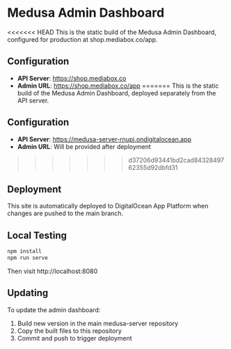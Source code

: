 # Medusa Admin Dashboard

<<<<<<< HEAD
This is the static build of the Medusa Admin Dashboard, configured for production at shop.mediabox.co/app.

## Configuration

- **API Server**: https://shop.mediabox.co
- **Admin URL**: https://shop.mediabox.co/app
=======
This is the static build of the Medusa Admin Dashboard, deployed separately from the API server.

## Configuration

- **API Server**: https://medusa-server-rnupj.ondigitalocean.app
- **Admin URL**: Will be provided after deployment
>>>>>>> d37206d93441bd2cad8432849762355d92dbfd31

## Deployment

This site is automatically deployed to DigitalOcean App Platform when changes are pushed to the main branch.

## Local Testing

```bash
npm install
npm run serve
```

Then visit http://localhost:8080

## Updating

To update the admin dashboard:

1. Build new version in the main medusa-server repository
2. Copy the built files to this repository
3. Commit and push to trigger deployment